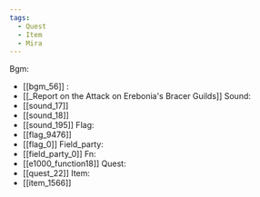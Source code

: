 ```yaml
---
tags:
  - Quest
  - Item
  - Mira
---
```

Bgm:
- [[bgm_56]]
:
- [[_Report on the Attack on Erebonia's Bracer Guilds]]
Sound:
- [[sound_17]]
- [[sound_18]]
- [[sound_195]]
Flag:
- [[flag_9476]]
- [[flag_0]]
Field_party:
- [[field_party_0]]
Fn:
- [[e1000_function18]]
Quest:
- [[quest_22]]
Item:
- [[item_1566]]
